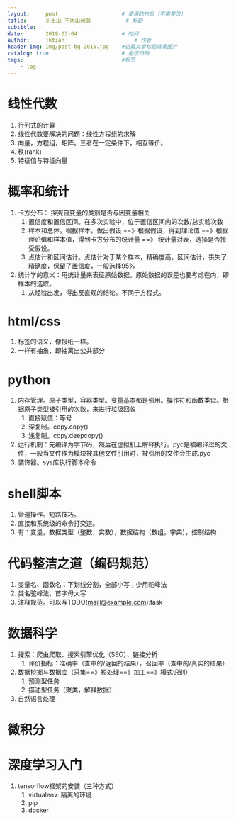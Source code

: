 ```yaml
---
layout:     post   				    # 使用的布局（不需要改）
title:      小土山-不周山闲逛			# 标题 
subtitle:  	 
date:       2019-03-04				# 时间
author:     jktian 						# 作者
header-img: img/post-bg-2015.jpg 	#这篇文章标题背景图片
catalog: true 						# 是否归档
tags:								#标签
    - log
---
```

# 线性代数
1. 行列式的计算
2. 线性代数要解决的问题：线性方程组的求解
3. 向量，方程组，矩阵。三者在一定条件下，相互等价。
4. 秩(rank)
5. 特征值与特征向量
# 概率和统计
1. 卡方分布： 探究自变量的类别是否与因变量相关
	1. 置信度和置信区间。在多次实验中，位于置信区间内的次数/总实验次数
	2. 样本和总体。根据样本，做出假设 ==》根据假设，得到理论值 ==》根据理论值和样本值，得到卡方分布的统计量 ==》 统计量对表，选择是否接受假设。
	3. 点估计和区间估计。点估计对于某个样本，精确度高。区间估计，丧失了精确度，保留了置信度，一般选择95%
1. 统计学的意义：用统计量来表征原始数据。原始数据的误差也要考虑在内，即样本的选取。
	1. 从经验出发，得出反直观的结论。不同于方程式。
# html/css
1. 标签的语义，像报纸一样。
2. 一样有抽象，即抽离出公共部分
# python
1. 内存管理。原子类型，容器类型。变量基本都是引用。操作符和函数类似。根据原子类型被引用的次数，来进行垃圾回收
	1. 直接赋值：等号
	1. 深复制。copy.copy()
	2. 浅复制。copy.deepcopy()
2. 运行机制：先编译为字节码，然后在虚拟机上解释执行。pyc是被编译过的文件，一般当文件作为模块被其他文件引用时，被引用的文件会生成.pyc
3. 装饰器。sys库执行脚本命令
# shell脚本
1. 管道操作。短路技巧。
2. 直接和系统级的命令打交道。
3. 有：变量，数据类型（整数，实数），数据结构（数组，字典），控制结构
# 代码整洁之道（编码规范）
1. 变量名、函数名：下划线分割，全部小写；少用驼峰法
2. 类名驼峰法，首字母大写
3. 注释规范。可以写TODO(maill@example.com):task
# 数据科学
1. 搜索：爬虫爬取、搜索引擎优化（SEO）、链接分析
	1. 评价指标：准确率（查中的/返回的结果），召回率（查中的/真实的结果）
2. 数据挖掘与数据库（采集==》预处理==》加工==》模式识别）
	1. 预测型任务
	2. 描述型任务（聚类，解释数据）
3. 自然语言处理

# 微积分
# 深度学习入门
1. tensorflow框架的安装（三种方式）
	1. virtualenv: 隔离的环境
	2. pip
	3. docker
